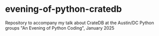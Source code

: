 # evening-of-python-cratedb
Repository to accompany my talk about CrateDB at the Austin/DC Python groups "An Evening of Python Coding", January 2025
